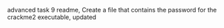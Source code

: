  advanced task 9 readme, Create a file that contains the password for the crackme2 executable, updated
